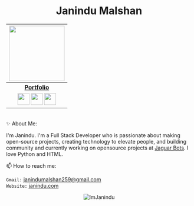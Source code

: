 <p align="center"> <h1 align="center"> Janindu Malshan </h1> </p>

|<a href="https://t.me/imjanindu/"><img src="https://telegra.ph/file/cef8f20ec0e84b67fbbbb.jpg" width="150px" height="150px" /></a> |
|:---------------------------------------------------------------------------------------------------------------------------------------:|
|       **[Portfolio](https://janindu.com)**                                                                                |
| <a href="https://github.com/imjanindu"><img src="https://cdn.iconscout.com/icon/free/png-256/github-108-438008.png" width="32px" height="32px"></a> <a href="https://facebook.com/imjanindu"><img src="https://i.ibb.co/zmYNW4p/facebook.png" width="32px" height="32px"></a> <a href="https://instagram.com/imjanindu"><img src="https://i.ibb.co/Kx2GSrT/instagram.png" width="32px" height="32px"></a>|

<br>✨ About Me:

I'm Janindu. I'm a Full Stack Developer who is passionate about making open-source projects, creating technology to elevate people, and building community and currently working on opensource projects at [Jaguar Bots](https://t.me/JaguarBots). I love Python and HTML. 

📫 How to reach me:

`Gmail:` janindumalshan259@gmail.com <br>
`Website:` [janindu.com](https://janindu.com) <br> 

<p align="center">
	<img src=https://github-readme-stats.vercel.app/api?username=imjanindu&show_icons=true&theme=midnight-purple alt=ImJanindu />
</p>

